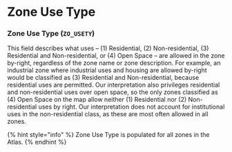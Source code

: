 # Zone Use Type

### Zone Use Type \(`ZO_USETY`\)

This field describes what uses – \(1\) Residential, \(2\) Non-residential, \(3\) Residential and Non-residential, or \(4\) Open Space – are allowed in the zone by-right, regardless of the zone name or zone description. For example, an industrial zone where industrial uses and housing are allowed by-right would be classified as \(3\) Residential and Non-residential, because residential uses are permitted. Our interpretation also privileges residential and non-residential uses over open space, so the only zones classified as \(4\) Open Space on the map allow neither \(1\) Residential nor \(2\) Non-residential uses by right. Our interpretation does not account for institutional uses in the non-residential class, as these are most often allowed in all zones.

{% hint style="info" %}
Zone Use Type is populated for all zones in the Atlas. 
{% endhint %}

